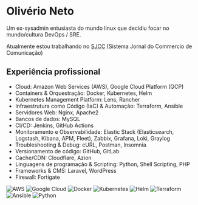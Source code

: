 # Olivério Neto

Um ex-sysadmin entusiasta do mundo linux que decidiu focar no mundo/cultura DevOps / SRE.

Atualmente estou trabalhando no <a href="https://jc.com.br">SJCC</a> (Sistema Jornal do Commercio de Comunicação)

## Experiência profissional

- Cloud: Amazon Web Services (AWS), Google Cloud Platform (GCP)
- Containers & Orquestração: Docker, Kubernetes, Helm
- Kubernetes Management Platform: Lens, Rancher
- Infraestrutura como Código (IaC) & Automação: Terraform, Ansible
- Servidores Web: Nginx, Apache2
- Bancos de dados: MySQL
- CI/CD: Jenkins, GitHub Actions
- Monitoramento e Observabilidade: Elastic Stack (Elasticsearch, Logstash, Kibana, APM, Fleet), Zabbix, Grafana, Loki, Graylog
- Troubleshooting & Debug: cURL, Postman, Insomnia
- Versionamento de código: GitHub, GitLab
- Cache/CDN: Cloudflare, Azion
- Linguagens de programação & Scripting: Python, Shell Scripting, PHP
- Frameworks & CMS: Laravel, WordPress
- Firewall: Fortigate

![AWS](https://img.shields.io/badge/Amazon%20AWS-%23232F3E?logo=amazon)
![Google Cloud](https://img.shields.io/badge/-Google%20Cloud%20Platform-4285F4?style=flat&logo=google%20cloud&logoColor=white)
![Docker](https://img.shields.io/static/v1?logo=Docker&logoColor=white&label=&message=Docker&color=2496ED)
![Kubernetes](https://img.shields.io/static/v1?logo=Kubernetes&logoColor=white&label=&message=Kubernetes&color=blue)
![Helm](https://img.shields.io/static/v1?logo=Helm&logoColor=white&label=&message=Helm&color=blue)
![Terraform](https://img.shields.io/badge/Terraform-515E63?style=flat-square&logo=terraform)
![Ansible](https://img.shields.io/static/v1?logo=Ansible&logoColor=white&label=&message=Ansible&color=EE0000)
![Python](https://img.shields.io/badge/Python-306998?style=flat&logo=python&logoColor=white)
